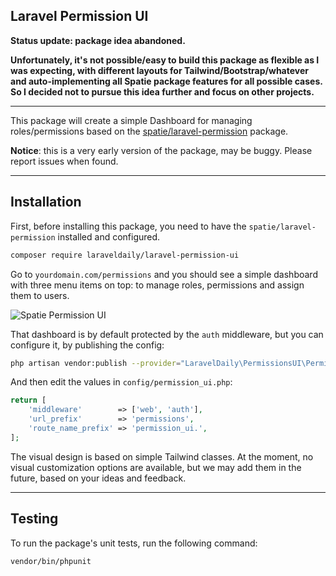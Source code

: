 ## Laravel Permission UI

__Status update: package idea abandoned.__ 

__Unfortunately, it's not possible/easy to build this package as flexible as I was expecting, with different layouts for Tailwind/Bootstrap/whatever and auto-implementing all Spatie package features for all possible cases. So I decided not to pursue this idea further and focus on other projects.__

- - - - -

This package will create a simple Dashboard for managing roles/permissions based on the [spatie/laravel-permission](https://github.com/spatie/laravel-permission) package.

**Notice**: this is a very early version of the package, may be buggy. Please report issues when found.

- - - - -

## Installation

First, before installing this package, you need to have the `spatie/laravel-permission` installed and configured.

```sh
composer require laraveldaily/laravel-permission-ui
```

Go to `yourdomain.com/permissions` and you should see a simple dashboard with three menu items on top: to manage roles, permissions and assign them to users.

![Spatie Permission UI](https://laraveldaily.com/uploads/2022/10/laravel-permission-ui.png)

That dashboard is by default protected by the `auth` middleware, but you can configure it, by publishing the config:

```sh
php artisan vendor:publish --provider="LaravelDaily\PermissionsUI\PermissionsUIServiceProvider" --tag="config"
```

And then edit the values in `config/permission_ui.php`:

```php
return [
    'middleware'        => ['web', 'auth'],
    'url_prefix'        => 'permissions',
    'route_name_prefix' => 'permission_ui.',
];
```

The visual design is based on simple Tailwind classes. 
At the moment, no visual customization options are available, but we may add them in the future, based on your ideas and feedback.

---

## Testing

To run the package's unit tests, run the following command:

```sh
vendor/bin/phpunit
```
